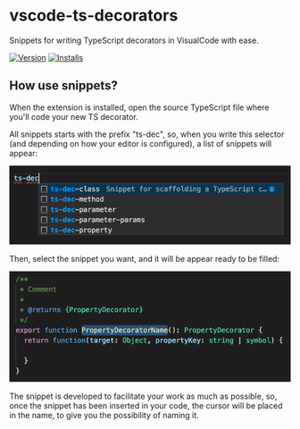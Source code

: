 # vscode-ts-decorators
Snippets for writing TypeScript decorators in VisualCode with ease.

[![Version](https://vsmarketplacebadge.apphb.com/version/semagarcia.vscode-ts-decorators.svg)](https://marketplace.visualstudio.com/items?itemName=semagarcia.vscode-ts-decorators)
[![Installs](https://vsmarketplacebadge.apphb.com/installs-short/semagarcia.vscode-ts-decorators.svg)](https://marketplace.visualstudio.com/items?itemName=semagarcia.vscode-ts-decorators)

## How use snippets?
When the extension is installed, open the source TypeScript file where you'll code your new TS decorator.

All snippets starts with the prefix "ts-dec", so, when you write this selector (and depending on how your editor is configured), a list of snippets will appear:

![List of snippets](https://github.com/semagarcia/vscode-ts-decorators/raw/master/screenshots/screenshot-1.png)

Then, select the snippet you want, and it will be appear ready to be filled:

![Snippet inserted](https://github.com/semagarcia/vscode-ts-decorators/raw/master/screenshots/screenshot-2.png)

The snippet is developed to facilitate your work as much as possible, so, once the snippet has been inserted in your code, the cursor will be placed in the name, to give you the possibility of naming it.